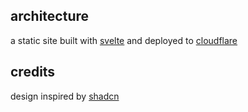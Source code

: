 ## architecture

a static site built with [svelte](https://svelte.dev) and deployed to [cloudflare](https://cloudflare.com)

## credits

design inspired by [shadcn](https://shadcn.com)
